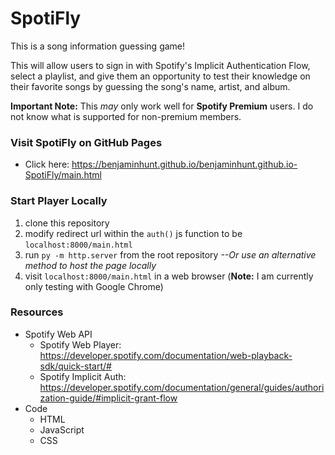 # SpotiFly
This is a song information guessing game!

This will allow users to sign in with Spotify's Implicit Authentication Flow, select a playlist, and give them an opportunity to test their knowledge on their favorite songs by guessing the song's name, artist, and album.

**Important Note:** This *may* only work well for **Spotify Premium** users. I do not know what is supported for non-premium members.

### Visit SpotiFly on GitHub Pages
- Click here: https://benjaminhunt.github.io/benjaminhunt.github.io-SpotiFly/main.html

### Start Player Locally
1. clone this repository
2. modify redirect url within the `auth()` js function to be `localhost:8000/main.html`
3. run `py -m http.server` from the root repository *--Or use an alternative method to host the page locally*
4. visit `localhost:8000/main.html` in a web browser (**Note:** I am currently only testing with Google Chrome)

### Resources
- Spotify Web API
  - Spotify Web Player: https://developer.spotify.com/documentation/web-playback-sdk/quick-start/#
  - Spotify Implicit Auth: https://developer.spotify.com/documentation/general/guides/authorization-guide/#implicit-grant-flow
- Code
  - HTML
  - JavaScript
  - CSS

